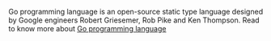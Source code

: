 Go programming language is an open-source static type language designed by Google engineers Robert Griesemer, Rob Pike and Ken Thompson. Read to know more about [Go programming language](https://www.gowitek.com/golang/blog/go-programming-language)